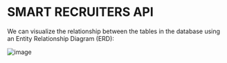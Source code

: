 # SMART RECRUITERS API

We can visualize the relationship between the tables in the database using an Entity Relationship Diagram (ERD):

![image](https://user-images.githubusercontent.com/117741313/232131503-7594e510-ecf1-41b6-947a-2aeaae35c795.png)
